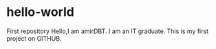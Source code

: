 # hello-world
First repository
Hello,I am amirDBT. I am an IT graduate. This is my first project on GITHUB.
